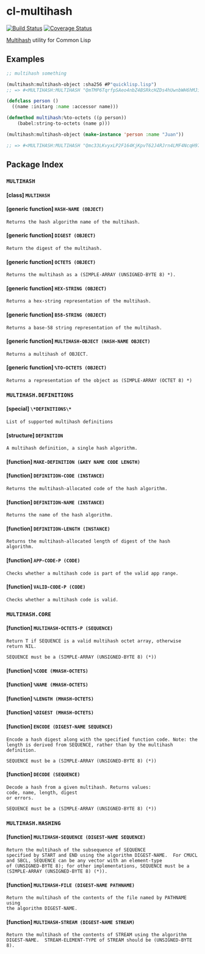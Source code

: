 # cl-multihash

[![Build Status](https://api.travis-ci.org/WeMeetAgain/cl-multihash.svg?branch=master)](https://travis-ci.org/WeMeetAgain/cl-multihash)
[![Coverage Status](https://coveralls.io/repos/WeMeetAgain/cl-multihash/badge.svg?branch=master&service=github)](https://coveralls.io/github/WeMeetAgain/cl-multihash?branch=master)

[Multihash](https://github.com/jbenet/multihash) utility for Common Lisp

## Examples

```lisp
;; multihash something

(multihash:multihash-object :sha256 #P"quicklisp.lisp")
;; => #<MULTIHASH:MULTIHASH "QmTMP6TqrfpSAeo4nbZ4BSRkcHZDs4hUwnbWH6hMJiikQf">

(defclass person ()
  ((name :initarg :name :accessor name)))

(defmethod multihash:%to-octets ((p person))
    (babel:string-to-octets (name p)))

(multihash:multihash-object (make-instance 'person :name "Juan"))

;; => #<MULTIHASH:MULTIHASH "Qmc33LKvyxLP2F164KjKpvT62J4RJrn4LMF4NcqH971JFH">

```

## Package Index

### `MULTIHASH`

#### [class] `MULTIHASH`

#### [generic function] `HASH-NAME (OBJECT)`

    Returns the hash algorithm name of the multihash.

#### [generic function] `DIGEST (OBJECT)`

    Return the digest of the multihash.

#### [generic function] `OCTETS (OBJECT)`

    Returns the multihash as a (SIMPLE-ARRAY (UNSIGNED-BYTE 8) *).

#### [generic function] `HEX-STRING (OBJECT)`

    Returns a hex-string representation of the multihash.

#### [generic function] `B58-STRING (OBJECT)`

    Returns a base-58 string representation of the multihash.

#### [generic function] `MULTIHASH-OBJECT (HASH-NAME OBJECT)`

    Returns a multihash of OBJECT.

#### [generic function] `%TO-OCTETS (OBJECT)`

    Returns a representation of the object as (SIMPLE-ARRAY (OCTET 8) *)

### `MULTIHASH.DEFINITIONS`

#### [special] `\*DEFINITIONS\*`

    List of supported multihash definitions

#### [structure] `DEFINITION`

    A multihash definition, a single hash algorithm.

#### [function] `MAKE-DEFINITION (&KEY NAME CODE LENGTH)`

#### [function] `DEFINITION-CODE (INSTANCE)`

    Returns the multihash-allocated code of the hash algorithm.

#### [function] `DEFINITION-NAME (INSTANCE)`

    Returns the name of the hash algorithm.

#### [function] `DEFINITION-LENGTH (INSTANCE)`

    Returns the multihash-allocated length of digest of the hash algorithm.

#### [function] `APP-CODE-P (CODE)`

    Checks whether a multihash code is part of the valid app range.

#### [function] `VALID-CODE-P (CODE)`

    Checks whether a multihash code is valid.

### `MULTIHASH.CORE`

#### [function] `MULTIHASH-OCTETS-P (SEQUENCE)`

    Return T if SEQUENCE is a valid multihash octet array, otherwise return NIL.
    
    SEQUENCE must be a (SIMPLE-ARRAY (UNSIGNED-BYTE 8) (*))

#### [function] `%CODE (MHASH-OCTETS)`

#### [function] `%NAME (MHASH-OCTETS)`

#### [function] `%LENGTH (MHASH-OCTETS)`

#### [function] `%DIGEST (MHASH-OCTETS)`

#### [function] `ENCODE (DIGEST-NAME SEQUENCE)`

    Encode a hash digest along with the specified function code. Note: the
    length is derived from SEQUENCE, rather than by the multihash definition.
    
    SEQUENCE must be a (SIMPLE-ARRAY (UNSIGNED-BYTE 8) (*))

#### [function] `DECODE (SEQUENCE)`

    Decode a hash from a given multihash. Returns values:
    code, name, length, digest
    or errors.
    
    SEQUENCE must be a (SIMPLE-ARRAY (UNSIGNED-BYTE 8) (*))

### `MULTIHASH.HASHING`

#### [function] `MULTIHASH-SEQUENCE (DIGEST-NAME SEQUENCE)`

    Return the multihash of the subsequence of SEQUENCE
    specified by START and END using the algorithm DIGEST-NAME.  For CMUCL
    and SBCL, SEQUENCE can be any vector with an element-type
    of (UNSIGNED-BYTE 8); for other implementations, SEQUENCE must be a
    (SIMPLE-ARRAY (UNSIGNED-BYTE 8) (*)).

#### [function] `MULTIHASH-FILE (DIGEST-NAME PATHNAME)`

    Return the multihash of the contents of the file named by PATHNAME using
    the algorithm DIGEST-NAME.

#### [function] `MULTIHASH-STREAM (DIGEST-NAME STREAM)`

    Return the multihash of the contents of STREAM using the algorithm
    DIGEST-NAME.  STREAM-ELEMENT-TYPE of STREAM should be (UNSIGNED-BYTE 8).
